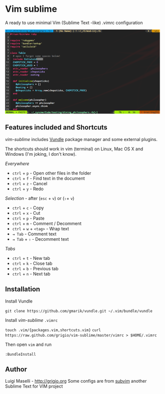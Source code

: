 # Vim sublime

A ready to use minimal Vim (Sublime Text -like) .vimrc configuration

![](vim-sublime.png)


## Features included and Shortcuts

*vim-sublime* includes [Vundle](https://github.com/gmarik/vundle) package manager and some external plugins.

The shortcuts should work in vim (terminal) on Linux, Mac OS X and Windows (I'm joking, I don't know).

*Everywhere*

- `ctrl` + `p` - Open other files in the folder
- `ctrl` + `f` - Find text in the document
- `ctrl` + `z` - Cancel
- `ctrl` + `y` - Redo

*Selection* - after (`esc` + `v`) or (`⇧`+ `v`)

- `ctrl` + `c` - Copy
- `ctrl` + `x` - Cut
- `ctrl` + `p` - Paste
- `ctrl` + `m` - Comment / Decomment
- `ctrl` + `w` + `<tag>` - <tag>Wrap text</tag>
- `⇥ Tab` - Comment text
- `⇥ Tab` + `⇧` - Decomment text

*Tabs*

- `ctrl` + `t` - New tab
- `ctrl` + `k` - Close tab
- `ctrl` + `b` - Previous tab
- `ctrl` + `n` - Next tab


## Installation

Install Vundle

`git clone https://github.com/gmarik/vundle.git ~/.vim/bundle/vundle`

Install *vim-sublime* `.vimrc`

`touch .vim/{packages.vim,shortcuts.vim}`
`curl https://raw.github.com/grigio/vim-sublime/master/vimrc > $HOME/.vimrc`

Then open `vim` and run

`:BundleInstall`

## Author

Luigi Maselli - http://grigio.org
Some configs are from [subvim](https://github.com/fatih/subvim) another Sublime Text for VIM project

